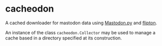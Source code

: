 # cacheodon
A cached downloader for mastodon data using [Mastodon.py](https://github.com/halcy/Mastodon.py) and [flipton](https://github.com/kokodokodo/flipton).  

An instance of the class `cacheodon.Collector` may be used to manage a cache based in a directory specified at its construction.


